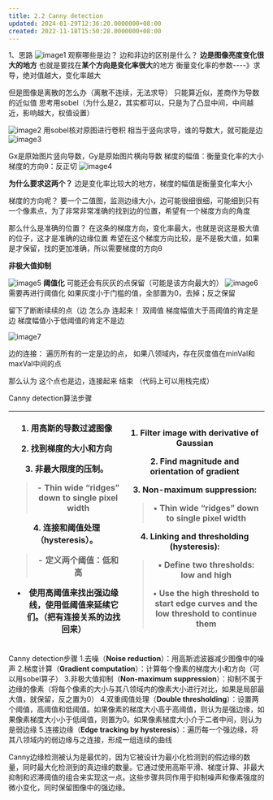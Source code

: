 ```yaml
---
title: 2.2 Canny detection
updated: 2024-01-29T12:36:20.0000000+08:00
created: 2022-11-18T15:50:28.0000000+08:00
---
```


1、思路
![image1](../../assets/af96965023df4799bf6d3d54fa836ecf.png)
观察哪些是边？ 边和非边的区别是什么？
**边是图像亮度变化很大的地方**
也就是要找在**某个方向是变化率很大**的地方
衡量变化率的参数----》求导，绝对值越大，变化率越大

但是图像是离散的怎么办（离散不连续，无法求导）
只能算近似，差商作为导数的近似值
思考用sobel（为什么是2，其实都可以，只是为了凸显中间，中间越近，影响越大，权值设置）

![image2](../../assets/938eb537a3914dc7bae8e92877b57fe8.png)
用sobel核对原图进行卷积
相当于竖向求导，谁的导数大，就可能是边
![image3](../../assets/e36b9c85db1a4ccd967e8eab9aa4cc33.png)

Gx是原始图片竖向导数，Gy是原始图片横向导数
梯度的幅值：衡量变化率的大小
梯度的方向θ：反正切
![image4](../../assets/b43a7ed876734f5c8f2ba080b3baab23.png)

**为什么要求这两个？**
边是变化率比较大的地方，梯度的幅值是衡量变化率大小

梯度的方向呢？
要一个二值图，监测边缘大小，边可能很细很细，可能细到只有一个像素点，为了非常非常准确的找到边的位置，希望有一个梯度方向的角度

那么什么是准确的位置？
在这条的梯度方向，变化率最大，也就是说这是极大值的位子，这才是准确的边缘位置
希望在这个梯度方向比较，是不是极大值，如果是才保留，找的更加准确，所以需要梯度的方向θ

**非极大值抑制**

![image5](../../assets/6db75baac2ce408589d3f2632b9ff195.png)
**阈值化**
可能还会有灰灰的点保留（可能是该方向最大的）
![image6](../../assets/5bc3b74a9f4548d291e43438e6d7f141.png)
需要再进行阈值化
如果灰度小于门槛的值，全部置为0，去掉；反之保留

留下了断断续续的点（边
怎么办
连起来！
双阈值
梯度幅值大于高阈值的肯定是边
梯度幅值小于低阈值的肯定不是边

![image7](../../assets/1149bf8a5275468f800f0b552f8bc71d.png)

边的连接：
遍历所有的一定是边的点，
如果八领域内，存在灰度值在minVal和maxVal中间的点

那么认为 这个点也是边，连接起来
结束
（代码上可以用栈完成）

Canny detection算法步骤
<table>
<colgroup>
<col style="width: 45%" />
<col style="width: 54%" />
</colgroup>
<thead>
<tr class="header">
<th><p>1. 用高斯的导数过滤图像</p>
<p>2. 找到梯度的大小和方向</p>
<p>3. 非最大限度的压制。</p>
<blockquote>
<p>- Thin wide “ridges” down to single pixel width</p>
</blockquote>
<p>4. 连接和阈值处理（hysteresis）。</p>
<blockquote>
<p>- 定义两个阈值：低和高</p>
</blockquote>
<ul>
<li><p>使用高阈值来找出强边缘线，使用低阈值来延续它们。（把有连接关系的边找回来）</p></li>
</ul>
<p></p></th>
<th><p>1. Filter image with derivative of Gaussian</p>
<p>2. Find magnitude and orientation of gradient</p>
<p>3. Non-maximum suppression:</p>
<blockquote>
<p>• Thin wide “ridges” down to single pixel width</p>
</blockquote>
<p>4. Linking and thresholding (hysteresis):</p>
<blockquote>
<p>• Define two thresholds: low and high</p>
<p>• Use the high threshold to start edge curves and the low threshold to continue them</p>
</blockquote></th>
</tr>
</thead>
<tbody>
</tbody>
</table>

Canny detection步骤
1.去噪（**Noise reduction**）：用高斯滤波器减少图像中的噪声
2.梯度计算（**Gradient computation**）：计算每个像素的梯度大小和方向（可以用sobel算子）
3.非极大值抑制（**Non-maximum suppression**）：抑制不属于边缘的像素（将每个像素的大小与其八领域内的像素大小进行对比，如果是局部最大值，就保留，反之置为0）
4.双重阈值处理（**Double thresholding**）：设置两个阈值，高阈值和低阈值。如果像素的梯度大小高于高阈值，则认为是强边缘，如果像素梯度大小小于低阈值，则置为0。如果像素梯度大小介于二者中间，则认为是弱边缘
5.连接边缘（**Edge tracking by hysteresis**）：遍历每一个强边缘，将其八领域内的弱边缘与之连接，形成一组连续的曲线

Canny边缘检测被认为是最优的，因为它被设计为最小化检测到的假边缘的数量，同时最大化检测到的真边缘的数量。它通过使用高斯平滑、梯度计算、非最大抑制和迟滞阈值的组合来实现这一点。这些步骤共同作用于抑制噪声和像素强度的微小变化，同时保留图像中的强边缘。

